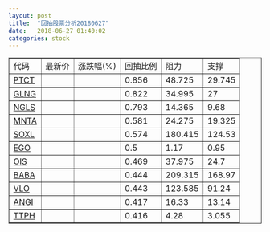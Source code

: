 ```yaml
---
layout: post
title:  "回抽股票分析20180627"
date:   2018-06-27 01:40:02
categories: stock
---
```

<script type="text/javascript">
var stockList = []
stockList.push('gb_ptct');
stockList.push('gb_glng');
stockList.push('gb_ngls');
stockList.push('gb_mnta');
stockList.push('gb_soxl');
stockList.push('gb_ego');
stockList.push('gb_ois');
stockList.push('gb_baba');
stockList.push('gb_vlo');
stockList.push('gb_angi');
stockList.push('gb_ttph');
</script>
<table border="1">
 <tr>
 <td>代码</td>
 <td>最新价</td>
 <td>涨跌幅(%)</td>
 <td>回抽比例</td>
 <td>阻力</td>
 <td>支撑</td>
</tr>
  <tr id="ptct">
  <td><a href="http://stock.finance.sina.com.cn/usstock/quotes/PTCT.html" target="_blank">PTCT</a></td><td></td><td></td><td>0.856</td><td>48.725</td><td>29.745</td></tr>
  <tr id="glng">
  <td><a href="http://stock.finance.sina.com.cn/usstock/quotes/GLNG.html" target="_blank">GLNG</a></td><td></td><td></td><td>0.822</td><td>34.995</td><td>27</td></tr>
  <tr id="ngls">
  <td><a href="http://stock.finance.sina.com.cn/usstock/quotes/NGLS.html" target="_blank">NGLS</a></td><td></td><td></td><td>0.793</td><td>14.365</td><td>9.68</td></tr>
  <tr id="mnta">
  <td><a href="http://stock.finance.sina.com.cn/usstock/quotes/MNTA.html" target="_blank">MNTA</a></td><td></td><td></td><td>0.581</td><td>24.275</td><td>19.325</td></tr>
  <tr id="soxl">
  <td><a href="http://stock.finance.sina.com.cn/usstock/quotes/SOXL.html" target="_blank">SOXL</a></td><td></td><td></td><td>0.574</td><td>180.415</td><td>124.53</td></tr>
  <tr id="ego">
  <td><a href="http://stock.finance.sina.com.cn/usstock/quotes/EGO.html" target="_blank">EGO</a></td><td></td><td></td><td>0.5</td><td>1.17</td><td>0.95</td></tr>
  <tr id="ois">
  <td><a href="http://stock.finance.sina.com.cn/usstock/quotes/OIS.html" target="_blank">OIS</a></td><td></td><td></td><td>0.469</td><td>37.975</td><td>24.7</td></tr>
  <tr id="baba">
  <td><a href="http://stock.finance.sina.com.cn/usstock/quotes/BABA.html" target="_blank">BABA</a></td><td></td><td></td><td>0.444</td><td>209.315</td><td>168.97</td></tr>
  <tr id="vlo">
  <td><a href="http://stock.finance.sina.com.cn/usstock/quotes/VLO.html" target="_blank">VLO</a></td><td></td><td></td><td>0.443</td><td>123.585</td><td>91.24</td></tr>
  <tr id="angi">
  <td><a href="http://stock.finance.sina.com.cn/usstock/quotes/ANGI.html" target="_blank">ANGI</a></td><td></td><td></td><td>0.417</td><td>16.33</td><td>13.14</td></tr>
  <tr id="ttph">
  <td><a href="http://stock.finance.sina.com.cn/usstock/quotes/TTPH.html" target="_blank">TTPH</a></td><td></td><td></td><td>0.416</td><td>4.28</td><td>3.055</td></tr>
</table>

